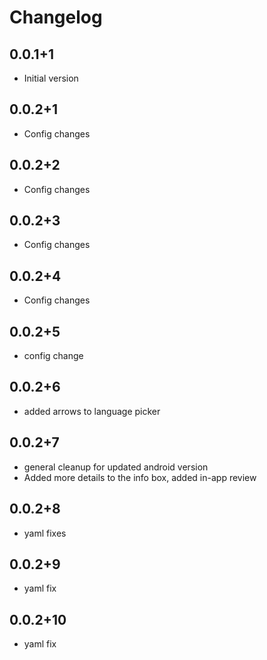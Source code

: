 # Changelog

## 0.0.1+1
- Initial version

## 0.0.2+1
- Config changes

## 0.0.2+2
- Config changes

## 0.0.2+3
- Config changes

## 0.0.2+4
- Config changes

## 0.0.2+5
- config change

## 0.0.2+6
- added arrows to language picker

## 0.0.2+7
- general cleanup for updated android version
- Added more details to the info box, added in-app review


## 0.0.2+8
- yaml fixes

## 0.0.2+9
- yaml fix

## 0.0.2+10
- yaml fix
